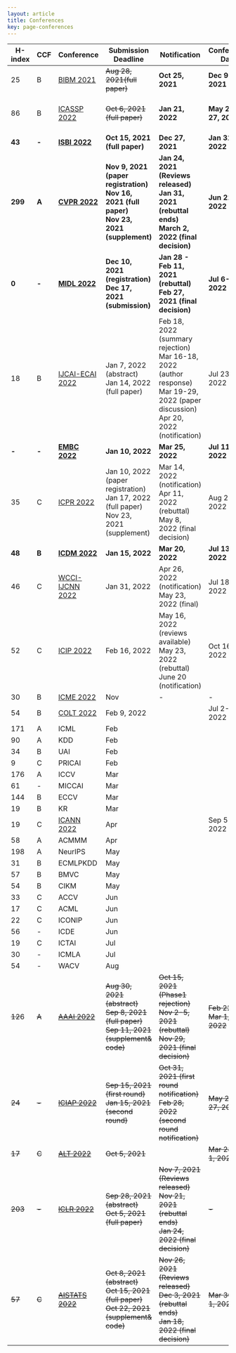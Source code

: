 ```yaml
---
layout: article
title: Conferences
key: page-conferences
---
```



| H-index | CCF   | Conference                                                   | Submission Deadline                                          | Notification                                                 | Conference Date          | Status                         |
| ------- | ----- | ------------------------------------------------------------ | ------------------------------------------------------------ | ------------------------------------------------------------ | ------------------------ | ------------------------------ |
| 25      | B     | [BIBM 2021](https://ieeebibm.org/BIBM2021/)                  | ~~Aug 28, 2021(full paper)~~                                 | **Oct 25, 2021**                                             | **Dec 9-12, 2021**       | **Submitted paper "SIEMIL"**   |
| 86      | B     | [ICASSP 2022](https://2022.ieeeicassp.org/)                  | ~~Oct 6, 2021 (full paper)~~                                 | **Jan 21, 2022**                                             | **May 22-27, 2022**      | **Submitted paper "TSML-MIL"** |
| **43**  | **-** | **[ISBI 2022](https://biomedicalimaging.org/2022/)**         | **Oct 15, 2021 (full paper)**                                | **Dec 27, 2021**                                             | **Jan 31, 2022**         |                                |
| **299** | **A** | **[CVPR 2022](http://cvpr2022.thecvf.com/)**                 | **Nov 9, 2021 (paper registration)<br/>Nov 16, 2021 (full paper)<br/>Nov 23, 2021 (supplement)** | **Jan 24, 2021 (Reviews released)<br/>Jan 31, 2021 (rebuttal ends)<br/>March 2, 2022 (final decision)** | **Jun 21-24, 2022**      |                                |
| **0**   | **-** | **[MIDL 2022](https://2022.midl.io/)**                       | **Dec 10, 2021 (registration)<br/>Dec 17, 2021 (submission)** | **Jan 28 - Feb 11, 2021 (rebuttal)<br/>Feb 27, 2021 (final decision)** | **Jul 6-8, 2022**        |                                |
| 18      | B     | [IJCAI-ECAI 2022](https://ijcai-22.org/)                     | Jan 7, 2022 (abstract)<br/>Jan 14, 2022 (full paper)         | Feb 18, 2022 (summary rejection)<br/>Mar 16-18, 2022 (author response)<br>Mar 19-29, 2022 (paper discussion)<br>Apr 20, 2022 (notification) | Jul 23-29, 2022          |                                |
| **-**   | **-** | **[EMBC 2022](https://embc.embs.org/2022/)**                 | **Jan 10, 2022**                                             | **Mar 25, 2022**                                             | **Jul 11-15, 2022**      |                                |
| 35      | C     | [ICPR 2022](https://www.icpr2022.com/)                       | Jan 10, 2022 (paper registration)<br/>Jan 17, 2022 (full paper)<br/>Nov 23, 2021 (supplement) | Mar 14, 2022 (notification)<br>Apr 11, 2022 (rebuttal)<br>May 8, 2022 (final decision) | Aug 22-25, 2022          |                                |
| **48**  | **B** | **[ICDM 2022](https://www.data-mining-forum.de/important_dates.php)** | **Jan 15, 2022**                                             | **Mar 20, 2022**                                             | **Jul 13-17, 2022**      |                                |
| 46      | C     | [WCCI-IJCNN 2022](https://wcci2022.org/)                     | Jan 31, 2022                                                 | Apr 26, 2022 (notification)<br>May 23, 2022 (final)          | Jul 18-23, 2022          |                                |
| 52      | C     | [ICIP 2022](http://2022.ieeeicip.org/)                       | Feb 16, 2022                                                 | May 16, 2022 (reviews available)<br>May 23, 2022 (rebuttal)<br>June 20 (notification) | Oct 16-19, 2022          |                                |
| 30      | B     | [ICME 2022](http://2022.ieeeicme.org/)                       | Nov                                                          | -                                                            | -                        |                                |
| 54      | B     | [COLT 2022](http://learningtheory.org/colt2022/)             | Feb 9, 2022                                                  |                                                              | Jul 2-5, 2022            |                                |
| 171     | A     | ICML                                                         | Feb                                                          |                                                              |                          |                                |
| 90      | A     | KDD                                                          | Feb                                                          |                                                              |                          |                                |
| 34      | B     | UAI                                                          | Feb                                                          |                                                              |                          |                                |
| 9       | C     | PRICAI                                                       | Feb                                                          |                                                              |                          |                                |
| 176     | A     | ICCV                                                         | Mar                                                          |                                                              |                          |                                |
| 61      | -     | MICCAI                                                       | Mar                                                          |                                                              |                          |                                |
| 144     | B     | ECCV                                                         | Mar                                                          |                                                              |                          |                                |
| 19      | B     | KR                                                           | Mar                                                          |                                                              |                          |                                |
| 19      | C     | [ICANN 2022](https://e-nns.org/icann2022/)                   | Apr                                                          |                                                              | Sep 5-8, 2022            |                                |
| 58      | A     | ACMMM                                                        | Apr                                                          |                                                              |                          |                                |
| 198     | A     | NeurIPS                                                      | May                                                          |                                                              |                          |                                |
| 31      | B     | ECMLPKDD                                                     | May                                                          |                                                              |                          |                                |
| 57      | B     | BMVC                                                         | May                                                          |                                                              |                          |                                |
| 54      | B     | CIKM                                                         | May                                                          |                                                              |                          |                                |
| 33      | C     | ACCV                                                         | Jun                                                          |                                                              |                          |                                |
| 17      | C     | ACML                                                         | Jun                                                          |                                                              |                          |                                |
| 22      | C     | ICONIP                                                       | Jun                                                          |                                                              |                          |                                |
| 56      | -     | ICDE                                                         | Jun                                                          |                                                              |                          |                                |
| 19      | C     | ICTAI                                                        | Jul                                                          |                                                              |                          |                                |
| 30      | -     | ICMLA                                                        | Jul                                                          |                                                              |                          |                                |
| 54      | -     | WACV                                                         | Aug                                                          |                                                              |                          |                                |
| ~~12~~6 | ~~A~~ | ~~[AAAI 2022](https://aaai.org/Conferences/AAAI-22/aaai22call/)~~ | ~~Aug 30, 2021 (abstract)<br/>Sep 8, 2021 (full paper)<br/>Sep 11, 2021 (supplement& code)~~ | ~~Oct 15, 2021 (Phase1 rejection)<br/>Nov 2-5, 2021 (rebuttal)<br/>Nov 29, 2021 (final decision)~~ | ~~Feb 22 - Mar 1, 2022~~ |                                |
| ~~24~~  | ~~-~~ | ~~[ICIAP 2022](https://www.iciap2021.org/)~~                 | ~~Sep 15, 2021 (first round)<br/>Jan 15, 2021 (second round)~~ | ~~Oct 31, 2021 (first round notification)<br/>Feb 28, 2022 (second round notification)~~ | ~~May 23-27, 2022~~      |                                |
| ~~17~~  | ~~C~~ | ~~[ALT 2022](http://algorithmiclearningtheory.org/alt2022/)~~ | ~~Oct 5, 2021~~                                              |                                                              | ~~Mar 28-Apr 1, 2022~~   |                                |
| ~~203~~ | ~~-~~ | ~~[ICLR 2022](https://iclr.cc/Conferences/2022/CallForPapers)~~ | ~~Sep 28, 2021 (abstract)<br/>Oct 5, 2021 (full paper)~~     | ~~Nov 7, 2021 (Reviews released)<br/>Nov 21, 2021 (rebuttal ends)<br/>Jan 24, 2022 (final decision)~~ | ~~-~~                    |                                |
| ~~57~~  | ~~C~~ | ~~[AISTATS 2022](https://aistats.org/aistats2022/index.html)~~ | ~~Oct 8, 2021 (abstract)<br/>Oct 15, 2021 (full paper)<br/>Oct 22, 2021 (supplement& code)~~ | ~~Nov 26, 2021 (Reviews released)<br/>Dec 3, 2021 (rebuttal ends)<br/>Jan 18, 2022 (final decision)~~ | ~~Mar 30-Apr 1, 2022~~   |                                |